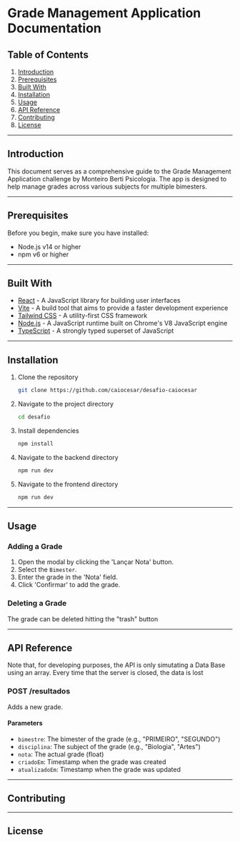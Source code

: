 # Grade Management Application Documentation

## Table of Contents
1. [Introduction](#introduction)
2. [Prerequisites](#prerequisites)
3. [Built With](#built-with)
4. [Installation](#installation)
5. [Usage](#usage)
6. [API Reference](#api-reference)
7. [Contributing](#contributing)
8. [License](#license)

---

## Introduction

This document serves as a comprehensive guide to the Grade Management Application challenge by Monteiro Berti Psicologia. The app is designed to help manage grades across various subjects for multiple bimesters.

---

## Prerequisites

Before you begin, make sure you have installed:

- Node.js v14 or higher
- npm v6 or higher

---

## Built With

- [React](https://reactjs.org/) - A JavaScript library for building user interfaces
- [Vite](https://vitejs.dev/) - A build tool that aims to provide a faster development experience
- [Tailwind CSS](https://tailwindcss.com/) - A utility-first CSS framework
- [Node.js](https://nodejs.org/) - A JavaScript runtime built on Chrome's V8 JavaScript engine
- [TypeScript](https://www.typescriptlang.org/) - A strongly typed superset of JavaScript

---

## Installation

1. Clone the repository
    ```bash
    git clone https://github.com/caiocesar/desafio-caiocesar
    ```
  
2. Navigate to the project directory
    ```bash
    cd desafio
    ```
  
3. Install dependencies
    ```bash
    npm install
    ```
  
4. Navigate to the backend directory
    ```bash
    npm run dev
    ```
  
5. Navigate to the frontend directory
    ```bash
    npm run dev
    ```
  
---

## Usage

### Adding a Grade

1. Open the modal by clicking the 'Lançar Nota' button.
2. Select the `Bimester`.
3. Enter the grade in the 'Nota' field.
4. Click 'Confirmar' to add the grade.

### Deleting a Grade

The grade can be deleted hitting the "trash" button

---

## API Reference

Note that, for developing purposes, the API is only simutating a Data Base using an array. Every time that the server is closed, the data is lost

### POST /resultados

Adds a new grade.

#### Parameters

- `bimestre`: The bimester of the grade (e.g., "PRIMEIRO", "SEGUNDO")
- `disciplina`: The subject of the grade (e.g., "Biologia", "Artes")
- `nota`: The actual grade (float)
- `criadoEm`: Timestamp when the grade was created
- `atualizadoEm`: Timestamp when the grade was updated

---

## Contributing

---

## License

